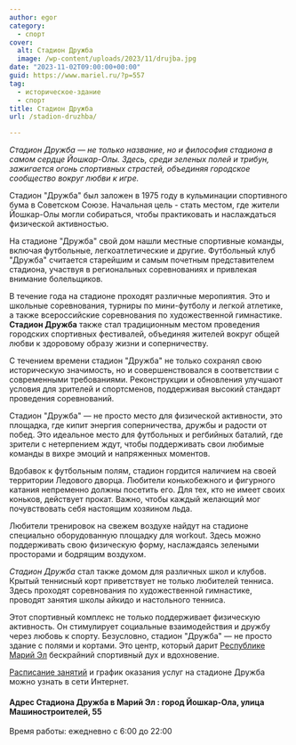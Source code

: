 ```yaml
---
author: egor
category:
  - спорт
cover:
  alt: Стадион Дружба
  image: /wp-content/uploads/2023/11/drujba.jpg
date: "2023-11-02T09:00:00+00:00"
guid: https://www.mariel.ru/?p=557
tag:
  - историческое-здание
  - спорт
title: Стадион Дружба
url: /stadion-druzhba/

---
```

_Стадион Дружба — не только название, но и философия стадиона в самом сердце Йошкар-Олы. Здесь, среди зеленых полей и трибун, зажигается огонь спортивных страстей, объединяя городское сообщество вокруг любви к игре._

Стадион "Дружба" был заложен в 1975 году в кульминации спортивного бума в Советском Союзе. Начальная цель - стать местом, где жители Йошкар-Олы могли собираться, чтобы практиковать и наслаждаться физической активностью.

На стадионе "Дружба" свой дом нашли местные спортивные команды, включая футбольные, легкоатлетические и другие. Футбольный клуб "Дружба" считается старейшим и самым почетным представителем стадиона, участвуя в региональных соревнованиях и привлекая внимание болельщиков.

В течение года на стадионе проходят различные меропиятия. Это и школьные соревнования, турниры по мини-футболу и легкой атлетике, а также всероссийские соревнования по художественной гимнастике. **Стадион Дружба** также стал традиционным местом проведения городских спортивных фестивалей, объединяя жителей вокруг общей любви к здоровому образу жизни и соперничеству.

С течением времени стадион "Дружба" не только сохранял свою историческую значимость, но и совершенствовался в соответствии с современными требованиями. Реконструкции и обновления улучшают условия для зрителей и спортсменов, поддерживая высокий стандарт проведения соревнований.

Стадион "Дружба" — не просто место для физической активности, это площадка, где кипит энергия соперничества, дружбы и радости от побед. Это идеальное место для футбольных и регбийных баталий, где зрители с нетерпением ждут, чтобы поддерживать свои любимые команды в вихре эмоций и напряженных моментов.

Вдобавок к футбольным полям, стадион гордится наличием на своей территории Ледового дворца. Любители конькобежного и фигурного катания непременно должны посетить его. Для тех, кто не имеет своих коньков, действует прокат. Важно, чтобы каждый желающий мог почувствовать себя настоящим хозяином льда.

Любители тренировок на свежем воздухе найдут на стадионе специально оборудованную площадку для workout. Здесь можно поддерживать свою физическую форму, наслаждаясь зелеными просторами и бодрящим воздухом.

_Стадион Дружба_ стал также домом для различных школ и клубов. Крытый теннисный корт приветствует не только любителей тенниса. Здесь проходят соревнования по художественной гимнастике, проводят занятия школы айкидо и настольного тенниса.

Этот спортивный комплекс не только поддерживает физическую активность. Он стимулирует социальные взаимодействия и дружбу через любовь к спорту. Безусловно, стадион "Дружба" — не просто здание с полями и кортами. Это центр, который дарит [Республике Марий Эл](/) бескрайний спортивный дух и вдохновение.

[Расписание занятий](http://uss12.ru/stadion-druzhba) и график оказания услуг на стадионе Дружба можно узнать в сети Интернет.

#### Адрес Стадиона Дружба в Марий Эл : город Йошкар-Ола, улица Машиностроителей, 55

Время работы: ежедневно с 6:00 до 22:00
